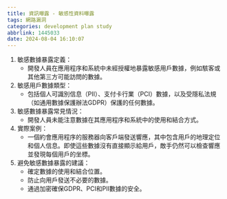 ```yaml
---
title: 資訊曝露 - 敏感性資料曝露
tags: 網路漏洞
categories: development plan study
abbrlink: 1445033
date: 2024-08-04 16:10:07
---
```

1. 敏感數據暴露定義：
	- 開發人員在應用程序和系統中未經授權地暴露敏感用戶數據，例如駭客或其他第三方可能訪問的數據。
2. 敏感用戶數據類型：
	- 包括個人可識別信息（PII）、支付卡行業（PCI）數據，以及受隱私法規（如通用數據保護辦法GDPR）保護的任何數據。
3. 敏感數據暴露常見情況：
	- 開發人員未能注意數據在其應用程序和系統中的使用和結合方式。
4. 實際案例：
	- 一個約會應用程序的服務器向客戶端發送響應，其中包含用戶的地理定位和個人信息。即使這些數據沒有直接顯示給用戶，敵手仍然可以檢查響應並發現每個用戶的坐標。
5. 避免敏感數據暴露的建議：
	- 確定數據的使用和結合位置。
	- 防止向用戶發送不必要的數據。
	- 通過加密確保GDPR、PCI和PII數據的安全。